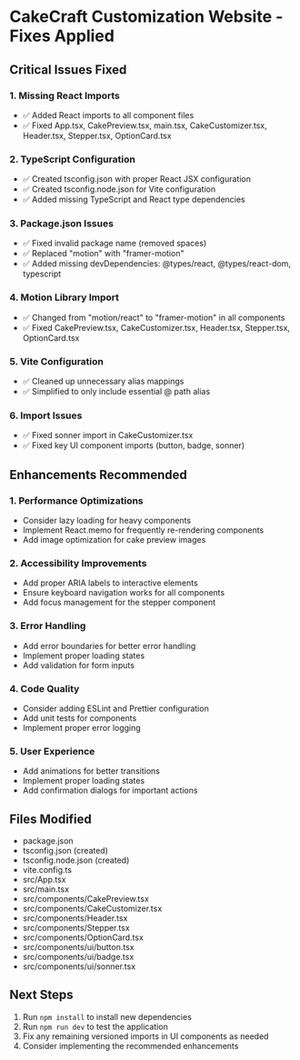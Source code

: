 # CakeCraft Customization Website - Fixes Applied

## Critical Issues Fixed

### 1. Missing React Imports
- ✅ Added React imports to all component files
- ✅ Fixed App.tsx, CakePreview.tsx, main.tsx, CakeCustomizer.tsx, Header.tsx, Stepper.tsx, OptionCard.tsx

### 2. TypeScript Configuration
- ✅ Created tsconfig.json with proper React JSX configuration
- ✅ Created tsconfig.node.json for Vite configuration
- ✅ Added missing TypeScript and React type dependencies

### 3. Package.json Issues
- ✅ Fixed invalid package name (removed spaces)
- ✅ Replaced "motion" with "framer-motion" 
- ✅ Added missing devDependencies: @types/react, @types/react-dom, typescript

### 4. Motion Library Import
- ✅ Changed from "motion/react" to "framer-motion" in all components
- ✅ Fixed CakePreview.tsx, CakeCustomizer.tsx, Header.tsx, Stepper.tsx, OptionCard.tsx

### 5. Vite Configuration
- ✅ Cleaned up unnecessary alias mappings
- ✅ Simplified to only include essential @ path alias

### 6. Import Issues
- ✅ Fixed sonner import in CakeCustomizer.tsx
- ✅ Fixed key UI component imports (button, badge, sonner)

## Enhancements Recommended

### 1. Performance Optimizations
- Consider lazy loading for heavy components
- Implement React.memo for frequently re-rendering components
- Add image optimization for cake preview images

### 2. Accessibility Improvements
- Add proper ARIA labels to interactive elements
- Ensure keyboard navigation works for all components
- Add focus management for the stepper component

### 3. Error Handling
- Add error boundaries for better error handling
- Implement proper loading states
- Add validation for form inputs

### 4. Code Quality
- Consider adding ESLint and Prettier configuration
- Add unit tests for components
- Implement proper error logging

### 5. User Experience
- Add animations for better transitions
- Implement proper loading states
- Add confirmation dialogs for important actions

## Files Modified
- package.json
- tsconfig.json (created)
- tsconfig.node.json (created)
- vite.config.ts
- src/App.tsx
- src/main.tsx
- src/components/CakePreview.tsx
- src/components/CakeCustomizer.tsx
- src/components/Header.tsx
- src/components/Stepper.tsx
- src/components/OptionCard.tsx
- src/components/ui/button.tsx
- src/components/ui/badge.tsx
- src/components/ui/sonner.tsx

## Next Steps
1. Run `npm install` to install new dependencies
2. Run `npm run dev` to test the application
3. Fix any remaining versioned imports in UI components as needed
4. Consider implementing the recommended enhancements